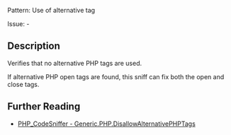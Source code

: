 Pattern: Use of alternative tag

Issue: -

## Description

Verifies that no alternative PHP tags are used.

If alternative PHP open tags are found, this sniff can fix both the open and close tags.

## Further Reading

* [PHP_CodeSniffer - Generic.PHP.DisallowAlternativePHPTags](https://github.com/squizlabs/PHP_CodeSniffer/blob/master/src/Standards/Generic/Sniffs/PHP/DisallowAlternativePHPTagsSniff.php)